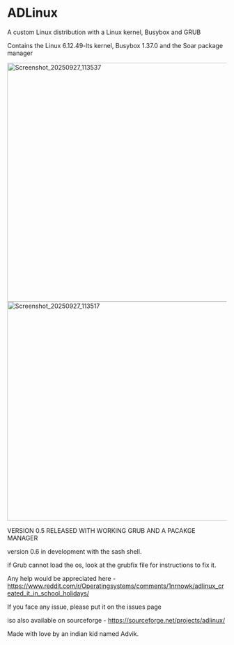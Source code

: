 # ADLinux
A custom Linux distribution with a Linux kernel, Busybox and GRUB

Contains the Linux 6.12.49-lts kernel, Busybox 1.37.0 and the Soar package manager

<img width="787" height="548" alt="Screenshot_20250927_113537" src="https://github.com/user-attachments/assets/71a48c9b-2c60-4df0-9223-91e4a95a2002" />
<img width="771" height="504" alt="Screenshot_20250927_113517" src="https://github.com/user-attachments/assets/30071187-abd4-4d4b-93e0-da2fa3c1b212" />

VERSION 0.5 RELEASED WITH
WORKING GRUB AND A PACAKGE MANAGER  

version 0.6 in development with the sash shell.

if Grub cannot load the os, look at the grubfix file for instructions to fix it.

Any help would be appreciated here - https://www.reddit.com/r/Operatingsystems/comments/1nrnowk/adlinux_created_it_in_school_holidays/

If you face any issue, please put it on the issues page

iso also available on sourceforge - https://sourceforge.net/projects/adlinux/

Made with love by an indian kid named Advik.
